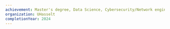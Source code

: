 ```yaml
---
achievement: Master's degree, Data Science, Cybersecurity/Network engineer
organization: UHasselt
completionYear: 2024
---
```


